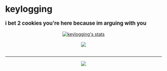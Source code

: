 # keylogging
<div style='font-size:1.2em'>
	<b>i bet 2 cookies you're here because im arguing with you</b>	
	<br>
</div>
<br>

<center>
<a href="https://github.com/keylogging">
  <img align="center" src="https://github-readme-stats.vercel.app/api?username=keylogging&show_icons=true&include_all_commits=true&show_icons=true&title_color=fff&icon_color=79ff97&text_color=9f9f9f&bg_color=151515" alt="keylogging's stats" />
</a>	
<br><br>
<a href="https://github.com/keylogging?tab=repositories">
  <img align="center" src="https://github-readme-stats.vercel.app/api/top-langs/?username=keylogging&langs_count=9&layout=compact&show_icons=true&title_color=fff&icon_color=79ff97&text_color=9f9f9f&bg_color=151515" />
</a>
<br>
<br>
<hr>

<img src="https://komarev.com/ghpvc/?username=keylogging&style=flat-square">

</center>
